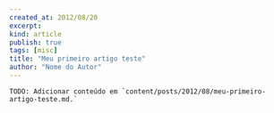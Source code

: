 ```yaml
---
created_at: 2012/08/20
excerpt: 
kind: article
publish: true
tags: [misc]
title: "Meu primeiro artigo teste"
author: "Nome do Autor"
---
```


    TODO: Adicionar conteúdo em `content/posts/2012/08/meu-primeiro-artigo-teste.md.`
